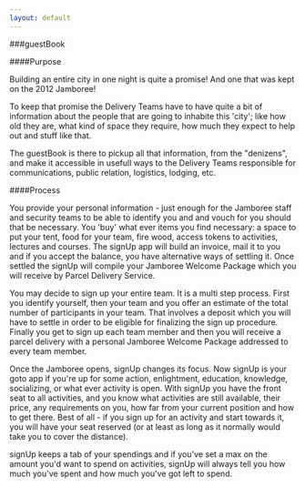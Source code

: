 ```yaml
---
layout: default
---
```

###guestBook

####Purpose

Building an entire city in one night is quite a promise! And one that was kept on the 2012 Jamboree!

To keep that promise the Delivery Teams have to have quite a bit of information about the people that are going to
inhabite this 'city'; like how old they are, what kind of space they require, how much they expect to help out and
stuff like that.

The guestBook is there to pickup all that information, from the "denizens", and make it accessible in usefull ways
to the Delivery Teams responsible for communications, public relation, logistics, lodging, etc.

####Process

You provide your personal information - just enough for the Jamboree staff and security teams to be able to identify you and and vouch for you should that be necessary.
You 'buy' what ever items you find necessary: a space to put your tent, food for your team, fire wood, access tokens to activities, lectures and courses.
The signUp app will build an invoice, mail it to you and if you accept the balance, you have alternative ways of settling it. Once settled the signUp will
compile your Jamboree Welcome Package which you will receive by Parcel Delivery Service. 

You may decide to sign up your entire team. It is a multi step process. First you identify yourself, then your team and you offer an estimate of the total number of participants
in your team. That involves a deposit which you will have to settle in order to be eligible for finalizing the sign up procedure. Finally you get to sign up each team member and 
then you will receive a parcel delivery with a personal Jamboree Welcome Package addressed to every team member.

Once the Jamboree opens, signUp changes its focus. Now signUp is your goto app if you're up for some action, enlightment, education, knowledge, socializing,
or what ever activity is open. With signUp you have the front seat to all activities, and you know what activities are still available, their price,
any requirements on you, how far from your current position and how to get there. Best of all - if you sign up for an activity and start towards it, 
you will have your seat reserved (or at least as long as it normally would take you to cover the distance). 

signUp keeps a tab of your spendings and if you've set a max on the amount you'd want to spend on activities, signUp will always tell you how much you've
spent and how much you've got left to spend.
